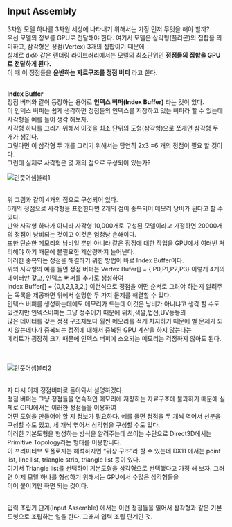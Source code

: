## Input Assembly
3차원 모델 하나를 3차원 세상에 나타내기 위해서는 가장 먼저 무엇을 해야 할까?<br>
우선 모델의 정보를 GPU로 전달해야 한다. 여기서 모델은 삼각형(폴리곤)의 집합을 의미하고, 삼각형은 정점(Vertex) 3개의 집합이기 때문에<br>
실제로 dx와 같은 랜더링 라이브러리에서는 모델의 최소단위인 **정점들의 집합을 GPU로 전달하게 된다.** <br>
이 때 이 정점들을 **운반하는 자료구조를 정점 버퍼** 라고 한다.<br>
<br>

**Index Buffer**<br>
정점 버퍼와 같이 등장하는 용어로 **인덱스 버퍼(Index Buffer)** 라는 것이 있다.<br>
이 인덱스 버퍼는 쉽게 생각하면 정점들의 인덱스를 저장하고 있는 버퍼라 할 수 있는데 사각형을 예를 들어 생각 해보자.<br>
사각형 하나를 그리기 위해서 이것을 최소 단위의 도형(삼각형)으로 쪼개면 삼각형 두 개가 생긴다.<br>
그렇다면 이 삼각형 두 개를 그리기 위해서는 당연히 2x3 =6 개의 정점이 필요 할 것이다.<br>
그런데 실제로 사각형은 몇 개의 점으로 구성되어 있는가?<br>

![인풋어셈블리1](https://user-images.githubusercontent.com/43705434/120767496-327f6080-c556-11eb-8d8f-50b69e386e14.PNG)<br>
<br>

위 그림과 같이 4개의 점으로 구성되어 있다.<br>
6개의 정점으로 사각형을 표현한다면 2개의 점이 중복되어 메모리 낭비가 된다고 할 수 있다.<br>
만약 사각형 하나가 아니라 사각형 10,000개로 구성된 모델이라고 가정하면 20000개의 정점이 낭비되는 것이고 이것은 엄청낭 손해이다.<br>
또한 단순한 메모리의 낭비일 뿐만 아니라 같은 정점에 대한 작업을 GPU에서 여러번 처리해야 하기 때문에 불필요한 계산량까지 늘어난다.<br>
이러한 중복되는 정점을 해결하기 위한 방법이 바로 Index Buffer이다.<br>
위의 사각형의 예를 들면 정점 버퍼는 Vertex Bufer[] = { P0,P1,P2,P3} 이렇게 4개의 데이터만 갖고, 인덱스 버퍼를 추가로 생성하여<br>
Index Buffer[] = {0,1,2,1,3,2,} 이런식으로 정점을 어떤 순서로 그려야 하는지 알려주는 목록을 제공하면 위에서 설명한 두 가지 문제를 해결할 수 있다.<br>
인덱스 버퍼를 생성하는데에도 메모리가 드는데 이것은 낭비가 아니냐고 생각 할 수도 있겠지만 인덱스버퍼는 그냥 정수이기 때문에 위치,색깔,법선,UV등등의<br>
많은 데이터를 갖는 정점 구조체보다 훨씬 메모리를 적게 차지하기 때문에 별 문제가 되지 않는데다가 중복되는 정점에 대해서 중복된 GPU 계산을 하지 않는다는<br>
메리트가 굉장히 크기 때문에 인덱스 버퍼에 소요되는 메모리는 걱정하지 않아도 된다.<br>
<br>
<br>

![인풋어셈블리2](https://user-images.githubusercontent.com/43705434/120767498-327f6080-c556-11eb-8a07-d8fd23b468ee.PNG)<br>
<br>


자 다시 이제 정점버퍼로 돌아와서 설명하겠다.<br>
정점 버퍼는 그냥 정점들을 연속적인 메모리에 저장하는 자료구조에 불과하기 때문에 실제로 GPU에서는 이러한 정점들을 이용하여<br>
어떤 도형을 만들어야 할 지 정보가 필요하다. 예를 들면 정점을 두 개씩 엮어서 선분을 구성할 수도 있고, 세 개씩 엮어서 삼각형을 구성할 수도 있다.<br>
이러한 기본도형을 형성하는 방식을 알려주는데 쓰이는 수단으로 Direct3D에서는 Primitive Topology라는 형태를 이용합니다.<br>
이 프리미티브 토폴로지는 해석하자면 “위상 구조”라 할 수 있는데 DX11 에서는 point list, line list, triangle strip, triangle list 등이 있다.<br>
여기서 Triangle list를 선택하여 기본도형을 삼각형으로 선택했다고 가정 해 보자. 그러면 이제 모델 하나를 형성하기 위해서는 GPU에서 수많은 삼각형들을<br>
이어 붙이기만 하면 되는 것이다.<br>
<br>

입력 조립기 단계(Input Assemble) 에서는 이런 정점들을 읽어서 삼각형과 같은 기본 도형으로 조립하는 일을 한다. 그래서 입력 조립 단계인 것.<br>
<br>
<br>
